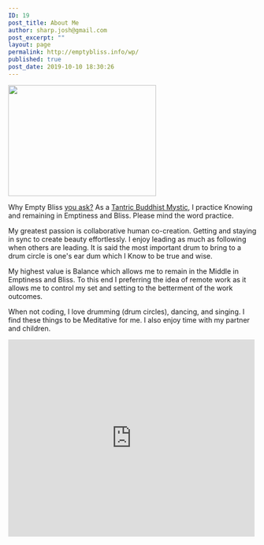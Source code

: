 ```yaml
---
ID: 19
post_title: About Me
author: sharp.josh@gmail.com
post_excerpt: ""
layout: page
permalink: http://emptybliss.info/wp/
published: true
post_date: 2019-10-10 18:30:26
---
```

<img width="300" height="225" src="http://emptybliss.info/wp/wp-content/uploads/2019/10/Tantra-11-300x225.jpg" alt="" srcset="http://emptybliss.info/wp/wp-content/uploads/2019/10/Tantra-11-300x225.jpg 300w, http://emptybliss.info/wp/wp-content/uploads/2019/10/Tantra-11.jpg 575w" sizes="(max-width: 300px) 100vw, 300px" />											
		<p>Why Empty Bliss <a href="http://www.homeoint.org/morrell/buddhism/bliss.htm" target="_blank" rel="noopener noreferrer">you ask?</a> As a <a href="https://www.ramameditationsociety.org/tantric-buddhism-rama">Tantric Buddhist Mystic</a>, I practice Knowing and remaining in Emptiness and Bliss. Please mind the word practice.</p><p>My greatest passion is collaborative human co-creation. Getting and staying in sync to create beauty effortlessly. I enjoy leading as much as following when others are leading. It is said the most important drum to bring to a drum circle is one's ear dum which I Know to be true and wise.</p><p>My highest value is Balance which allows me to remain in the Middle in Emptiness and Bliss. To this end I preferring the idea of remote work as it allows me to control my set and setting to the betterment of the work outcomes.</p><p>When not coding, I love drumming (drum circles), dancing, and singing. I find these things to be Meditative for me. I also enjoy time with my partner and children.</p>		
				<iframe title="Midnite Memorial Mix RIP Vaughn Benjamin by ☯ Yohm ☯" width="500" height="400" scrolling="no" frameborder="no" src="https://w.soundcloud.com/player/?visual=true&#038;url=https%3A%2F%2Fapi.soundcloud.com%2Ftracks%2F711940696&#038;show_artwork=false&#038;maxwidth=500&#038;maxheight=750&#038;dnt=1&#038;auto_play=false&#038;buying=true&#038;liking=true&#038;download=true&#038;sharing=true&#038;show_comments=true&#038;show_playcount=true&#038;show_user=true&#038;color"></iframe>